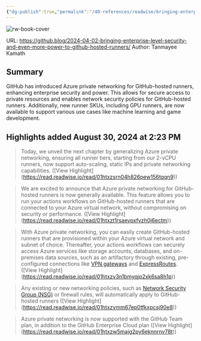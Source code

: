 ```yaml
---
{"dg-publish":true,"permalink":"/40-references/readwise/bringing-enterprise-level-security-and-even-more-power-to-git-hub-hosted-runners/","tags":["rw/articles"]}
---
```


![rw-book-cover](https://github.blog/wp-content/uploads/2024/04/Enterprise-LightMode-3.png)
  
URL: https://github.blog/2024-04-02-bringing-enterprise-level-security-and-even-more-power-to-github-hosted-runners/
Author: Tanmayee Kamath

## Summary

GitHub has introduced Azure private networking for GitHub-hosted runners, enhancing enterprise security and power. This allows for secure access to private resources and enables network security policies for GitHub-hosted runners. Additionally, new runner SKUs, including GPU runners, are now available to support various use cases like machine learning and game development.

## Highlights added August 30, 2024 at 2:23 PM
>Today, we unveil the next chapter by generalizing Azure private networking, ensuring all runner tiers, starting from our 2-vCPU runners, now support auto-scaling, static IPs and private networking capabilities. ([View Highlight] (https://read.readwise.io/read/01htxzsrn04h826pew156tqqn9))


>We are excited to announce that Azure private networking for GitHub-hosted runners is now generally available. This feature allows you to run your actions workflows on GitHub-hosted runners that are connected to your Azure virtual network, without compromising on security or performance. ([View Highlight] (https://read.readwise.io/read/01htxzt1rsaevpxfvzh0j6ectm))


>With Azure private networking, you can easily create GitHub-hosted runners that are provisioned within your Azure virtual network and subnet of choice. Thereafter, your actions workflows can securely access Azure services like storage accounts, databases, and on-premises data sources, such as an artifactory through existing, pre-configured connections like [VPN gateways](https://learn.microsoft.com/en-us/azure/vpn-gateway/vpn-gateway-about-vpngateways) and [ExpressRoutes](https://learn.microsoft.com/en-us/azure/expressroute/expressroute-introduction). ([View Highlight] (https://read.readwise.io/read/01htxzv3n1bmyqjp2xk6sa8h1p))


>Any existing or new networking policies, such as [Network Security Group (NSG)](https://learn.microsoft.com/en-us/azure/virtual-network/network-security-groups-overview) or firewall rules, will automatically apply to GitHub-hosted runners ([View Highlight] (https://read.readwise.io/read/01htxzvmm67ep0tfkxpcsj90e8))


>Azure private networking is now supported with the GitHub Team plan, in addition to the GitHub Enterprise Cloud plan ([View Highlight] (https://read.readwise.io/read/01htxzw5majg2py6eknnrnv78t))


